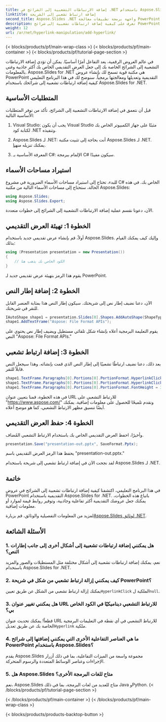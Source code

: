 ```yaml
---
title: إضافة الارتباطات التشعبية إلى الشرائح في .NET باستخدام Aspose.Slides
linktitle: إضافة ارتباط تشعبي إلى الشريحة
second_title: Aspose.Slides .NET واجهة برمجة تطبيقات معالجة PowerPoint
description: تعرف على كيفية إضافة ارتباطات تشعبية إلى شرائح PowerPoint باستخدام Aspose.Slides لـ .NET. تعزيز العروض التقديمية الخاصة بك مع العناصر التفاعلية.
weight: 12
url: /ar/net/hyperlink-manipulation/add-hyperlink/
---
```


{< blocks/products/pf/main-wrap-class >}
{< blocks/products/pf/main-container >}
{< blocks/products/pf/tutorial-page-section >}


في عالم العروض الرقمية، يعد التفاعل أمرًا أساسيًا. يمكن أن تؤدي إضافة الارتباطات التشعبية إلى الشرائح الخاصة بك إلى جعل العرض التقديمي الخاص بك أكثر جاذبية وغني بالمعلومات. Aspose.Slides for .NET هي مكتبة قوية تسمح لك بإنشاء عروض PowerPoint التقديمية وتعديلها ومعالجتها برمجياً. سنوضح لك في هذا البرنامج التعليمي كيفية إضافة ارتباطات تشعبية إلى شرائحك باستخدام Aspose.Slides for .NET. 

## المتطلبات الأساسية

قبل أن نتعمق في إضافة الارتباطات التشعبية إلى الشرائح، تأكد من توفر المتطلبات الأساسية التالية:

1. Visual Studio: يجب أن يكون Visual Studio مثبتًا على جهاز الكمبيوتر الخاص بك لكتابة كود .NET وتنفيذه.

2. Aspose.Slides لـ .NET: أنت بحاجة إلى تثبيت مكتبة Aspose.Slides لـ .NET. يمكنك تنزيله من[هنا](https://releases.aspose.com/slides/net/).

3. المعرفة الأساسية بـ C#: الإلمام ببرمجة C# سيكون مفيدًا.

## استيراد مساحات الأسماء

للبدء، تحتاج إلى استيراد مساحات الأسماء الضرورية في مشروع C# الخاص بك. في هذه الحالة، ستحتاج إلى مساحات الأسماء التالية من مكتبة Aspose.Slides:

```csharp
using Aspose.Slides;
using Aspose.Slides.Export;
```

الآن، دعونا نقسم عملية إضافة الارتباطات التشعبية إلى الشرائح إلى خطوات متعددة.

## الخطوة 1: تهيئة العرض التقديمي

أولاً، قم بإنشاء عرض تقديمي جديد باستخدام Aspose.Slides. وإليك كيف يمكنك القيام بذلك:

```csharp
using (Presentation presentation = new Presentation())
{
    // الكود الخاص بك يذهب هنا
}
```

يقوم هذا الرمز بتهيئة عرض تقديمي جديد لـ PowerPoint.

## الخطوة 2: إضافة إطار النص

الآن، دعنا نضيف إطار نص إلى شريحتك. سيكون إطار النص هذا بمثابة العنصر القابل للنقر في شريحتك. 

```csharp
IAutoShape shape1 = presentation.Slides[0].Shapes.AddAutoShape(ShapeType.Rectangle, 100, 100, 600, 50, false);
shape1.AddTextFrame("Aspose: File Format APIs");
```

يقوم التعليمة البرمجية أعلاه بإنشاء شكل تلقائي مستطيل ويضيف إطار نص يحتوي على النص "Aspose: File Format APIs."

## الخطوة 3: إضافة ارتباط تشعبي

بعد ذلك، دعنا نضيف ارتباطًا تشعبيًا إلى إطار النص الذي قمت بإنشائه. وهذا سيجعل النص قابلاً للنقر.

```csharp
shape1.TextFrame.Paragraphs[0].Portions[0].PortionFormat.HyperlinkClick = new Hyperlink("https://www.aspose.com/");
shape1.TextFrame.Paragraphs[0].Portions[0].PortionFormat.HyperlinkClick.Tooltip = "More than 70% Fortune 100 companies trust Aspose APIs";
shape1.TextFrame.Paragraphs[0].Portions[0].PortionFormat.FontHeight = 32;
```

في هذه الخطوة، قمنا بتعيين عنوان URL للارتباط التشعبي على "https://www.aspose.com/" ونقدم تلميحًا للحصول على معلومات إضافية. يمكنك أيضًا تنسيق مظهر الارتباط التشعبي، كما هو موضح أعلاه.

## الخطوة 4: حفظ العرض التقديمي

وأخيرًا، احفظ العرض التقديمي الخاص بك باستخدام الارتباط التشعبي المُضاف.

```csharp
presentation.Save("presentation-out.pptx", SaveFormat.Pptx);
```

يحفظ هذا الرمز العرض التقديمي باسم "presentation-out.pptx."

لقد نجحت الآن في إضافة ارتباط تشعبي إلى شريحة باستخدام Aspose.Slides لـ .NET.

## خاتمة

في هذا البرنامج التعليمي، اكتشفنا كيفية إضافة ارتباطات تشعبية إلى الشرائح في عروض PowerPoint التقديمية باستخدام Aspose.Slides for .NET. باتباع هذه الخطوات، يمكنك جعل عروضك التقديمية أكثر تفاعلية وجاذبية، وتوفير روابط قيمة لموارد أو معلومات إضافية.

 لمزيد من المعلومات التفصيلية والوثائق، قم بزيارة[Aspose.Slides لوثائق .NET](https://reference.aspose.com/slides/net/).

## الأسئلة الشائعة

### 1. هل يمكنني إضافة ارتباطات تشعبية إلى أشكال أخرى إلى جانب إطارات النص؟

نعم، يمكنك إضافة ارتباطات تشعبية إلى أشكال مختلفة مثل المستطيلات والصور والمزيد باستخدام Aspose.Slides for .NET.

### 2. كيف يمكنني إزالة ارتباط تشعبي من شكل في شريحة PowerPoint؟

 يمكنك إزالة ارتباط تشعبي من الشكل عن طريق تعيين`HyperlinkClick` الملكية ل`null`.

### 3. هل يمكنني تغيير عنوان URL للارتباط التشعبي ديناميكيًا في الكود الخاص بي؟

 قطعاً! يمكنك تحديث عنوان URL للارتباط التشعبي في أي نقطة في التعليمات البرمجية الخاصة بك عن طريق تعديل`Hyperlink` ملكية.

### 4. ما هي العناصر التفاعلية الأخرى التي يمكنني إضافتها إلى شرائح PowerPoint باستخدام Aspose.Slides؟

يقدم Aspose.Slides مجموعة واسعة من الميزات التفاعلية، بما في ذلك أزرار الإجراءات وعناصر الوسائط المتعددة والرسوم المتحركة.

### 5. هل Aspose.Slides متاح للغات البرمجة الأخرى؟

نعم، Aspose.Slides متاح للعديد من لغات البرمجة، بما في ذلك Java وPython.
{< /blocks/products/pf/tutorial-page-section >}

{< /blocks/products/pf/main-container >}
{< /blocks/products/pf/main-wrap-class >}

{< blocks/products/products-backtop-button >}
